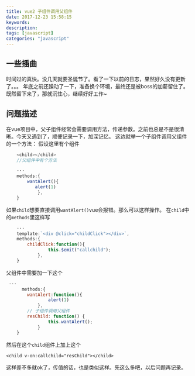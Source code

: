 ```yaml
---
title: vue2 子组件调用父组件
date: 2017-12-23 15:58:15
keywords:
description:
tags: [javascript]
categories: "javascript"
---
```

## 一些插曲
时间过的真快。没几天就要圣诞节了。看了一下以前的日志，果然好久没有更新了。。。
年底之前还躁动了一下，准备换个环境，最终还是被boss的加薪留住了。既然留下来了，那就沉住心，继续好好工作~

## 问题描述
在vue项目中，父子组件经常会需要调用方法，传递参数。之前也总是不是很清晰。今天又遇到了，顺便记录一下，加深记忆。
这边就举一个子组件调用父组件的一个方法：
假设这里有个组件
``` javascript
    <child></child>
    //父组件中有个方法

    ···
    methods:{
        wantAlert(){
           alert(1)
            },
    }
```
如果`child`想要直接调用`wantAlert()`vue会报错。那么可以这样操作。
在`child`中的`methods`里这样写
``` javascript
    ···
    template:`<div @click="childClick"></div>`,
    methods:{
        childClick:function(){
                this.$emit("callchild");
            },
    }

```

父组件中需要加一下这个
```javascript
 ···
      methods:{
        wantAlert:function(){
                alert(1)
            },
        // 子组件调用父组件
        resChild: function() {
                this.wantAlert();
            }
    }
```


然后在这个`child`组件上加上这个
```
<child v-on:callchild="resChild"></child>
```
这样差不多就ok了，传值的话，也是类似这样。先这么多吧，以后问题再记录。